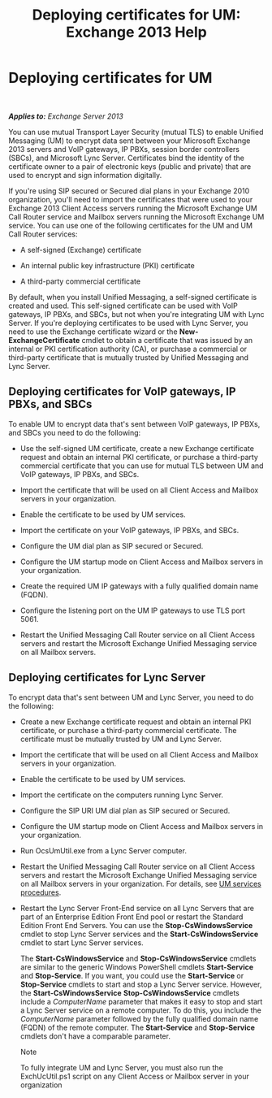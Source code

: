 ﻿---
title: 'Deploying certificates for UM: Exchange 2013 Help'
TOCTitle: Deploying certificates for UM
ms:assetid: 95658f6f-eac2-4674-90e7-f2d3f25c5242
ms:mtpsurl: https://technet.microsoft.com/en-us/library/Ee681661(v=EXCHG.150)
ms:contentKeyID: 51439481
ms.date: 05/13/2016
mtps_version: v=EXCHG.150
---

# Deploying certificates for UM

 

_**Applies to:** Exchange Server 2013_


You can use mutual Transport Layer Security (mutual TLS) to enable Unified Messaging (UM) to encrypt data sent between your Microsoft Exchange 2013 servers and VoIP gateways, IP PBXs, session border controllers (SBCs), and Microsoft Lync Server. Certificates bind the identity of the certificate owner to a pair of electronic keys (public and private) that are used to encrypt and sign information digitally.

If you're using SIP secured or Secured dial plans in your Exchange 2010 organization, you'll need to import the certificates that were used to your Exchange 2013 Client Access servers running the Microsoft Exchange UM Call Router service and Mailbox servers running the Microsoft Exchange UM service. You can use one of the following certificates for the UM and UM Call Router services:

  - A self-signed (Exchange) certificate

  - An internal public key infrastructure (PKI) certificate

  - A third-party commercial certificate

By default, when you install Unified Messaging, a self-signed certificate is created and used. This self-signed certificate can be used with VoIP gateways, IP PBXs, and SBCs, but not when you're integrating UM with Lync Server. If you're deploying certificates to be used with Lync Server, you need to use the Exchange certificate wizard or the **New-ExchangeCertificate** cmdlet to obtain a certificate that was issued by an internal or PKI certification authority (CA), or purchase a commercial or third-party certificate that is mutually trusted by Unified Messaging and Lync Server.

## Deploying certificates for VoIP gateways, IP PBXs, and SBCs

To enable UM to encrypt data that's sent between VoIP gateways, IP PBXs, and SBCs you need to do the following:

  - Use the self-signed UM certificate, create a new Exchange certificate request and obtain an internal PKI certificate, or purchase a third-party commercial certificate that you can use for mutual TLS between UM and VoIP gateways, IP PBXs, and SBCs.

  - Import the certificate that will be used on all Client Access and Mailbox servers in your organization.

  - Enable the certificate to be used by UM services.

  - Import the certificate on your VoIP gateways, IP PBXs, and SBCs.

  - Configure the UM dial plan as SIP secured or Secured.

  - Configure the UM startup mode on Client Access and Mailbox servers in your organization.

  - Create the required UM IP gateways with a fully qualified domain name (FQDN).

  - Configure the listening port on the UM IP gateways to use TLS port 5061.

  - Restart the Unified Messaging Call Router service on all Client Access servers and restart the Microsoft Exchange Unified Messaging service on all Mailbox servers.

## Deploying certificates for Lync Server

To encrypt data that's sent between UM and Lync Server, you need to do the following:

  - Create a new Exchange certificate request and obtain an internal PKI certificate, or purchase a third-party commercial certificate. The certificate must be mutually trusted by UM and Lync Server.

  - Import the certificate that will be used on all Client Access and Mailbox servers in your organization.

  - Enable the certificate to be used by UM services.

  - Import the certificate on the computers running Lync Server.

  - Configure the SIP URI UM dial plan as SIP secured or Secured.

  - Configure the UM startup mode on Client Access and Mailbox servers in your organization.

  - Run OcsUmUtil.exe from a Lync Server computer.

  - Restart the Unified Messaging Call Router service on all Client Access servers and restart the Microsoft Exchange Unified Messaging service on all Mailbox servers in your organization. For details, see [UM services procedures](um-services-procedures-exchange-2013-help.md).

  - Restart the Lync Server Front-End service on all Lync Servers that are part of an Enterprise Edition Front End pool or restart the Standard Edition Front End Servers. You can use the **Stop-CsWindowsService** cmdlet to stop Lync Server services and the **Start-CsWindowsService** cmdlet to start Lync Server services.
    
    The **Start-CsWindowsService** and **Stop-CsWindowsService** cmdlets are similar to the generic Windows PowerShell cmdlets **Start-Service** and **Stop-Service**. If you want, you could use the **Start-Service** or **Stop-Service** cmdlets to start and stop a Lync Server service. However, the **Start-CsWindowsService** **Stop-CsWindowsService** cmdlets include a *ComputerName* parameter that makes it easy to stop and start a Lync Server service on a remote computer. To do this, you include the *ComputerName* parameter followed by the fully qualified domain name (FQDN) of the remote computer. The **Start-Service** and **Stop-Service** cmdlets don't have a comparable parameter.
    

    > [!NOTE]
    > To fully integrate UM and Lync Server, you must also run the ExchUcUtil.ps1 script on any Client Access or Mailbox server in your organization



